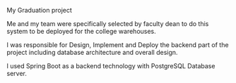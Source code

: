 My Graduation project

Me and my team were specifically selected by faculty dean to do this system to be deployed for the college warehouses.

I was responsible for Design, Implement and Deploy the backend part of the project including database architecture and overall design.

I used Spring Boot as a backend technology with PostgreSQL Database server.
